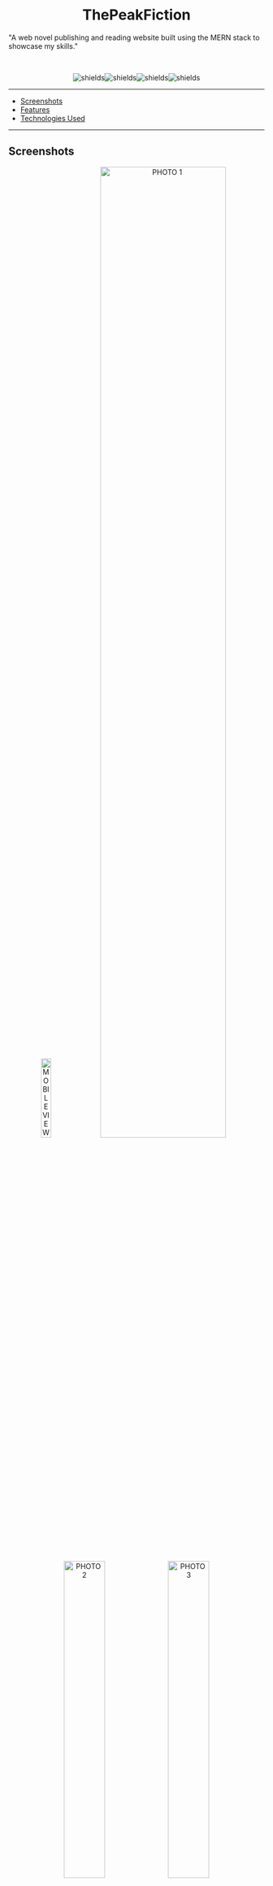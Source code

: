 <h1 align="center" id="title">ThePeakFiction</h1>
<p id="description">"A web novel publishing and reading website built using the MERN stack to showcase my skills."</p>
<br/>
<p align="center"><img src="https://img.shields.io/badge/MongoDB-47A248.svg?style=for-the-badge&amp;logo=MongoDB&amp;logoColor=white" alt="shields"><img src="https://img.shields.io/badge/Express-000000.svg?style=for-the-badge&amp;logo=Express&amp;logoColor=white" alt="shields"><img src="https://img.shields.io/badge/React-61DAFB.svg?style=for-the-badge&amp;logo=React&amp;logoColor=white" alt="shields"><img src="https://img.shields.io/badge/Node.js-5FA04E.svg?style=for-the-badge&amp;logo=nodedotjs&amp;logoColor=white" alt="shields"></p>

<hr/>

- [Screenshots](#screenshots)
- [Features](#features)
- [Technologies Used](#technologies-used)

<hr/>

## Screenshots

<p align="center">
  <img src="https://github.com/GiriKrishnap/ThePeakFiction-version-2/assets/127300656/94211989-078a-4bc9-ab74-c8eb6489dabf" alt="MOBILE VIEW" width="20%" />
  <img src="https://github.com/GiriKrishnap/ThePeakFiction-version-2/assets/127300656/76936bde-029a-4d79-950a-7e9b4d66cdca" alt="PHOTO 1" width="70%" />
</p>

<p align="center">
  <img src="https://github.com/GiriKrishnap/ThePeakFiction-version-2/assets/127300656/f7617bde-9184-4730-85b9-356d9e879a9c" alt="PHOTO 2" width="40%" />
  <img src="https://github.com/GiriKrishnap/ThePeakFiction-version-2/assets/127300656/f28ac1ed-0bbc-4476-8089-33752dc96c6d" alt="PHOTO 3" width="40%" />
</p>

<hr/>

## ✨ Features

- User Authentication, Authorization and protected route with jwt
- Beautiful interface for best user Experience
  
 author side - -
- Novel Management for Authors (CRUD Operations) 
- Chapter Management for Authors (CRUD Operations)
- scheduled upload for novel
  
 reader side - -
- mobile responsive Reading Interface for Readers
- community for novels for chatting with fellow readers
- Commenting and Rating System with features like spolier tag, sicker and image share
  
 admin side - -
- Novel block and unblock
- Readers/Authors block and unbloack
- reject and approve new novels
- novel status
<hr/>
## 💻 Technologies and Modules Used

  -react
  -Mui
  -tailwindcss
  
  -Node.js
  -Express
  - MongoDB

  - Cloudinary
  - Socket.io
  - Disqus
  - google-oauth2
  - Agenta
  - nodeMailer
  - Multer
  - JWT



Visit 𝑻𝒉𝒆𝑷𝒆𝒂𝒌𝑭𝒊𝒄𝒕𝒊𝒐𝒏 today and be a part of the story!
 > Live Page - https://the-peak-fiction-version-2.vercel.app/
